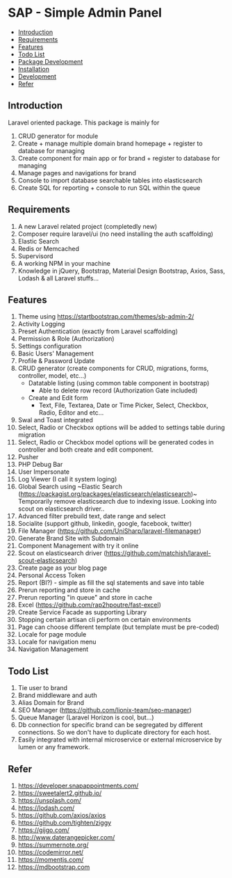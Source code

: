 # SAP - Simple Admin Panel

- [Introduction](#Introduction)
- [Requirements](#Requirements)
- [Features](#Features)
- [Todo List](#Todo-List)
- [Package Development](Package-Development.md)
- [Installation](Installation.md)
- [Development](Development.md)
- [Refer](#Refer)

## Introduction

Laravel oriented package. This package is mainly for

1. CRUD generator for module
1. Create + manage multiple domain brand homepage + register to database for managing
1. Create component for main app or for brand + register to database for managing
1. Manage pages and navigations for brand
1. Console to import database searchable tables into elasticsearch
1. Create SQL for reporting + console to run SQL within the queue

## Requirements

1. A new Laravel related project (completedly new)
1. Composer require laravel/ui (no need installing the auth scaffolding)
1. Elastic Search
1. Redis or Memcached
1. Supervisord
1. A working NPM in your machine
1. Knowledge in jQuery, Bootstrap, Material Design Bootstrap, Axios, Sass, Lodash & all Laravel stuffs...

## Features

1. Theme using https://startbootstrap.com/themes/sb-admin-2/
1. Activity Logging
1. Preset Authentication (exactly from Laravel scaffolding)
1. Permission & Role (Authorization)
1. Settings configuration
1. Basic Users' Management
1. Profile & Password Update
1. CRUD generator (create components for CRUD, migrations, forms, controller, model, etc...)
    - Datatable listing (using common table component in bootstrap)
        - Able to delete row record (Authorization Gate included)
    - Create and Edit form
        - Text, File, Textarea, Date or Time Picker, Select, Checkbox, Radio, Editor and etc...
1. Swal and Toast integrated
1. Select, Radio or Checkbox options will be added to settings table during migration
1. Select, Radio or Checkbox model options will be generated codes in controller and both create and edit component.
1. Pusher
1. PHP Debug Bar
1. User Impersonate
1. Log Viewer (I call it system loging)
1. Global Search using ~Elastic Search (https://packagist.org/packages/elasticsearch/elasticsearch)~ Temporarily remove elasticsearch due to indexing issue. Looking into scout on elasticsearch driver..
1. Advanced filter prebuild text, date range and select
1. Socialite (support github, linkedin, google, facebook, twitter)
1. File Manager (https://github.com/UniSharp/laravel-filemanager)
1. Generate Brand Site with Subdomain
1. Component Management with try it online
1. Scout on elasticsearch driver (https://github.com/matchish/laravel-scout-elasticsearch)
1. Create page as your blog page
1. Personal Access Token
1. Report (BI?) - simple as fill the sql statements and save into table
1. Prerun reporting and store in cache
1. Prerun reporting "in queue" and store in cache
1. Excel (https://github.com/rap2hpoutre/fast-excel)
1. Create Service Facade as supporting Library
1. Stopping certain artisan cli perform on certain environments
1. Page can choose different template (but template must be pre-coded)
1. Locale for page module
1. Locale for navigation menu
1. Navigation Management

## Todo List

1. Tie user to brand
1. Brand middleware and auth
1. Alias Domain for Brand
1. SEO Manager (https://github.com/lionix-team/seo-manager)
1. Queue Manager (Laravel Horizon is cool, but...)
1. Db connection for specific brand can be segregated by different connections. So we don't have to duplicate directory for each host.
1. Easily integrated with internal microservice or external microservice by lumen or any framework.

## Refer

1. https://developer.snapappointments.com/
1. https://sweetalert2.github.io/
1. https://unsplash.com/
1. https://lodash.com/
1. https://github.com/axios/axios
1. https://github.com/tighten/ziggy
1. https://gijgo.com/
1. http://www.daterangepicker.com/
1. https://summernote.org/
1. https://codemirror.net/
1. https://momentjs.com/
1. https://mdbootstrap.com
